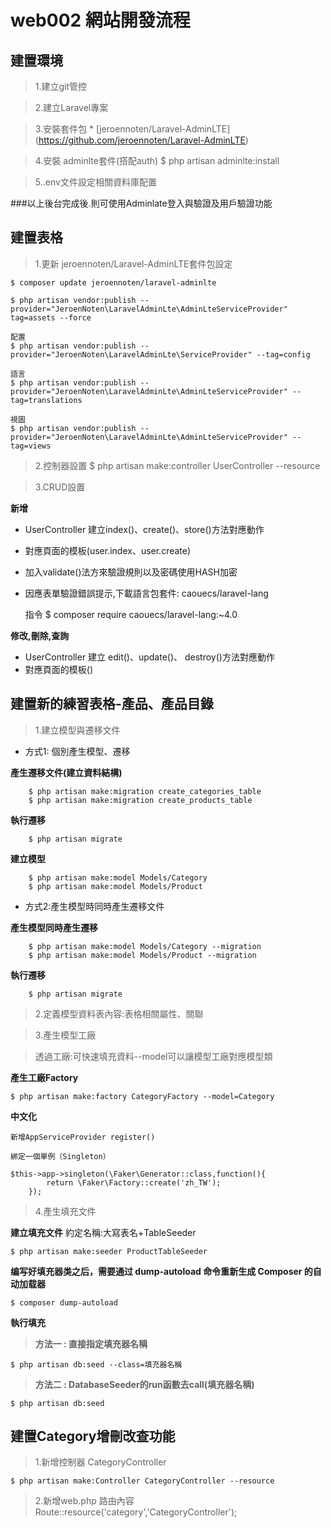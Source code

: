 # web002 網站開發流程
## 建置環境
>1.建立git管控

>2.建立Laravel專案

>3.安裝套件包 * [jeroennoten/Laravel-AdminLTE]
(https://github.com/jeroennoten/Laravel-AdminLTE)

>4.安裝 adminlte套件(搭配auth) $ php artisan adminlte:install

>5..env文件設定相關資料庫配置

###以上後台完成後.則可使用Adminlate登入與驗證及用戶驗證功能

## 建置表格
>1.更新 jeroennoten/Laravel-AdminLTE套件包設定

    $ composer update jeroennoten/laravel-adminlte

    $ php artisan vendor:publish --provider="JeroenNoten\LaravelAdminLte\AdminLteServiceProvider" tag=assets --force

    配置
    $ php artisan vendor:publish --provider="JeroenNoten\LaravelAdminLte\ServiceProvider" --tag=config

    語言
    $ php artisan vendor:publish --provider="JeroenNoten\LaravelAdminLte\AdminLteServiceProvider" --tag=translations

    視圖
    $ php artisan vendor:publish --provider="JeroenNoten\LaravelAdminLte\AdminLteServiceProvider" --tag=views

>2.控制器設置
   $ php artisan make:controller UserController --resource

>3.CRUD設置

**新增**

* UserController 建立index()、create()、store()方法對應動作
* 對應頁面的模板(user.index、user.create)
* 加入validate()法方來驗證規則以及密碼使用HASH加密
* 因應表單驗證錯誤提示,下載語言包套件: caouecs/laravel-lang

    指令 
    $ composer require caouecs/laravel-lang:~4.0

**修改,刪除,查詢**

* UserController 建立 edit()、update()、 destroy()方法對應動作
* 對應頁面的模板()

## 建置新的練習表格-產品、產品目錄

>1.建立模型與遷移文件

 * 方式1: 個別產生模型、遷移

**產生遷移文件(建立資料結構)**

		$ php artisan make:migration create_categories_table
		$ php artisan make:migration create_products_table

**執行遷移**
		
		$ php artisan migrate
**建立模型**

		$ php artisan make:model Models/Category
		$ php artisan make:model Models/Product
		
 * 方式2:產生模型時同時產生遷移文件

**產生模型同時產生遷移**

		$ php artisan make:model Models/Category --migration
		$ php artisan make:model Models/Product --migration

**執行遷移**
		
		$ php artisan migrate

>2.定義模型資料表內容:表格相關屬性、關聯

>3.產生模型工廠
	
>透過工廠:可快速填充資料--model可以讓模型工廠對應模型類
	
**產生工廠Factory**
		
    $ php artisan make:factory CategoryFactory --model=Category

**中文化**

    新增AppServiceProvider register()

    綁定一個單例（Singleton）

    $this->app->singleton(\Faker\Generator::class,function(){
            return \Faker\Factory::create('zh_TW');
        });

>4.產生填充文件

**建立填充文件** 約定名稱:大寫表名+TableSeeder

    $ php artisan make:seeder ProductTableSeeder

**编写好填充器类之后，需要通过 dump-autoload 命令重新生成 Composer 的自动加载器**

    $ composer dump-autoload

**執行填充**

> **方法一 : 直接指定填充器名稱**

    $ php artisan db:seed --class=填充器名稱

> **方法二 : DatabaseSeeder的run函數去call(填充器名稱)**
    
    $ php artisan db:seed

## 建置Category增刪改查功能

>1.新增控制器 CategoryController
    
    $ php artisan make:Controller CategoryController --resource

>2.新增web.php 路由內容 Route::resource('category','CategoryController');
